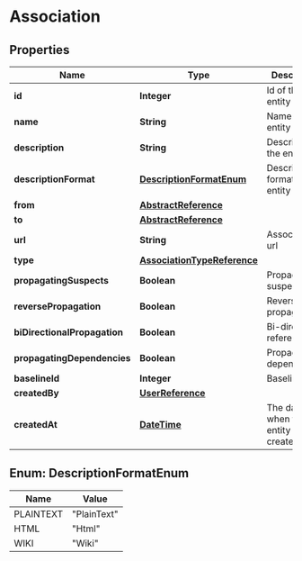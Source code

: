 

# Association

## Properties

Name | Type | Description | Notes
------------ | ------------- | ------------- | -------------
**id** | **Integer** | Id of the entity |  [optional]
**name** | **String** | Name of the entity |  [optional]
**description** | **String** | Description of the entity |  [optional]
**descriptionFormat** | [**DescriptionFormatEnum**](#DescriptionFormatEnum) | Description format of the entity |  [optional]
**from** | [**AbstractReference**](AbstractReference.md) |  | 
**to** | [**AbstractReference**](AbstractReference.md) |  |  [optional]
**url** | **String** | Association to url |  [optional]
**type** | [**AssociationTypeReference**](AssociationTypeReference.md) |  |  [optional]
**propagatingSuspects** | **Boolean** | Propagating suspects |  [optional]
**reversePropagation** | **Boolean** | Reverse propagation |  [optional]
**biDirectionalPropagation** | **Boolean** | Bi-directional reference |  [optional]
**propagatingDependencies** | **Boolean** | Propagating dependencies |  [optional]
**baselineId** | **Integer** | Baseline ID |  [optional]
**createdBy** | [**UserReference**](UserReference.md) |  |  [optional]
**createdAt** | [**DateTime**](DateTime.md) | The date when the entity was created |  [optional]



## Enum: DescriptionFormatEnum

Name | Value
---- | -----
PLAINTEXT | &quot;PlainText&quot;
HTML | &quot;Html&quot;
WIKI | &quot;Wiki&quot;



